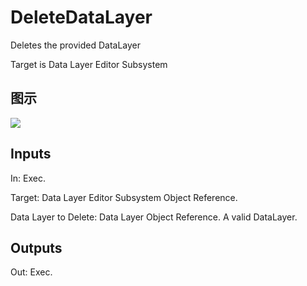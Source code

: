 # DeleteDataLayer

Deletes the provided DataLayer

Target is Data Layer Editor Subsystem

## 图示

![]($-20221218-18344976.png)

## Inputs

In: Exec.

Target: Data Layer Editor Subsystem Object Reference.

Data Layer to Delete: Data Layer Object Reference. A valid DataLayer.  

## Outputs

Out: Exec.

